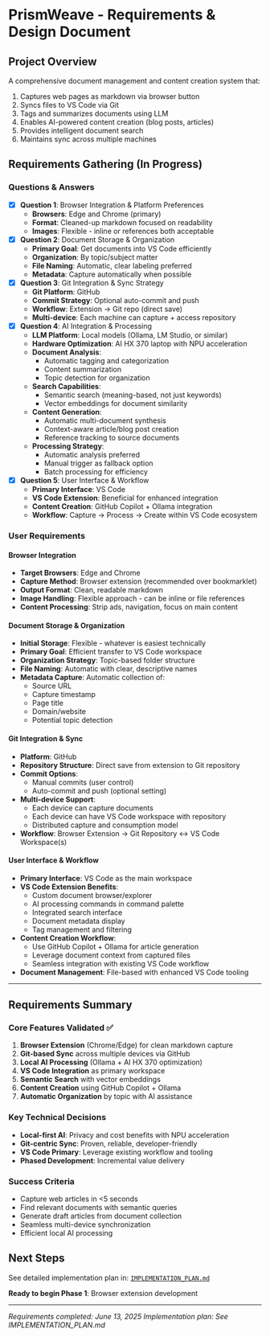 # PrismWeave - Requirements & Design Document

## Project Overview
A comprehensive document management and content creation system that:
1. Captures web pages as markdown via browser button
2. Syncs files to VS Code via Git
3. Tags and summarizes documents using LLM
4. Enables AI-powered content creation (blog posts, articles)
5. Provides intelligent document search
6. Maintains sync across multiple machines

## Requirements Gathering (In Progress)

### Questions & Answers
- [x] **Question 1**: Browser Integration & Platform Preferences
  - **Browsers**: Edge and Chrome (primary)
  - **Format**: Cleaned-up markdown focused on readability
  - **Images**: Flexible - inline or references both acceptable
- [x] **Question 2**: Document Storage & Organization
  - **Primary Goal**: Get documents into VS Code efficiently
  - **Organization**: By topic/subject matter
  - **File Naming**: Automatic, clear labeling preferred
  - **Metadata**: Capture automatically when possible
- [x] **Question 3**: Git Integration & Sync Strategy
  - **Git Platform**: GitHub
  - **Commit Strategy**: Optional auto-commit and push
  - **Workflow**: Extension → Git repo (direct save)
  - **Multi-device**: Each machine can capture + access repository
- [x] **Question 4**: AI Integration & Processing
  - **LLM Platform**: Local models (Ollama, LM Studio, or similar)
  - **Hardware Optimization**: AI HX 370 laptop with NPU acceleration
  - **Document Analysis**:
    - Automatic tagging and categorization
    - Content summarization
    - Topic detection for organization
  - **Search Capabilities**: 
    - Semantic search (meaning-based, not just keywords)
    - Vector embeddings for document similarity
  - **Content Generation**:
    - Automatic multi-document synthesis
    - Context-aware article/blog post creation
    - Reference tracking to source documents
  - **Processing Strategy**: 
    - Automatic analysis preferred
    - Manual trigger as fallback option
    - Batch processing for efficiency
- [x] **Question 5**: User Interface & Workflow
  - **Primary Interface**: VS Code
  - **VS Code Extension**: Beneficial for enhanced integration
  - **Content Creation**: GitHub Copilot + Ollama integration
  - **Workflow**: Capture → Process → Create within VS Code ecosystem

### User Requirements

#### Browser Integration
- **Target Browsers**: Edge and Chrome
- **Capture Method**: Browser extension (recommended over bookmarklet)
- **Output Format**: Clean, readable markdown
- **Image Handling**: Flexible approach - can be inline or file references
- **Content Processing**: Strip ads, navigation, focus on main content

#### Document Storage & Organization
- **Initial Storage**: Flexible - whatever is easiest technically
- **Primary Goal**: Efficient transfer to VS Code workspace
- **Organization Strategy**: Topic-based folder structure
- **File Naming**: Automatic with clear, descriptive names
- **Metadata Capture**: Automatic collection of:
  - Source URL
  - Capture timestamp
  - Page title
  - Domain/website
  - Potential topic detection

#### Git Integration & Sync
- **Platform**: GitHub
- **Repository Structure**: Direct save from extension to Git repository
- **Commit Options**: 
  - Manual commits (user control)
  - Auto-commit and push (optional setting)
- **Multi-device Support**: 
  - Each device can capture documents
  - Each device can have VS Code workspace with repository
  - Distributed capture and consumption model
- **Workflow**: Browser Extension → Git Repository ↔ VS Code Workspace(s)

#### User Interface & Workflow
- **Primary Interface**: VS Code as the main workspace
- **VS Code Extension Benefits**:
  - Custom document browser/explorer
  - AI processing commands in command palette
  - Integrated search interface
  - Document metadata display
  - Tag management and filtering
- **Content Creation Workflow**:
  - Use GitHub Copilot + Ollama for article generation
  - Leverage document context from captured files
  - Seamless integration with existing VS Code workflow
- **Document Management**: File-based with enhanced VS Code tooling

---

## Requirements Summary

### Core Features Validated ✅
1. **Browser Extension** (Chrome/Edge) for clean markdown capture
2. **Git-based Sync** across multiple devices via GitHub
3. **Local AI Processing** (Ollama + AI HX 370 optimization)
4. **VS Code Integration** as primary workspace
5. **Semantic Search** with vector embeddings
6. **Content Creation** using GitHub Copilot + Ollama
7. **Automatic Organization** by topic with AI assistance

### Key Technical Decisions
- **Local-first AI**: Privacy and cost benefits with NPU acceleration
- **Git-centric Sync**: Proven, reliable, developer-friendly
- **VS Code Primary**: Leverage existing workflow and tooling
- **Phased Development**: Incremental value delivery

### Success Criteria
- Capture web articles in <5 seconds
- Find relevant documents with semantic queries
- Generate draft articles from document collection  
- Seamless multi-device synchronization
- Efficient local AI processing

## Next Steps
See detailed implementation plan in: [`IMPLEMENTATION_PLAN.md`](./IMPLEMENTATION_PLAN.md)

**Ready to begin Phase 1**: Browser extension development

---
*Requirements completed: June 13, 2025*
*Implementation plan: See IMPLEMENTATION_PLAN.md*
